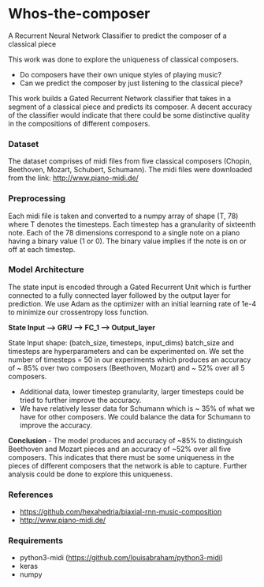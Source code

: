 # Whos-the-composer
A Recurrent Neural Network Classifier to predict the composer of a classical piece

This work was done to explore the uniqueness of classical composers. 
* Do composers have their own unique styles of playing music?
* Can we predict the composer by just listening to the classical piece?

This work builds a Gated Recurrent Network classifier that takes in a segment of a classical piece and predicts its composer.
A decent accuracy of the classifier would indicate that there could be some distinctive quality in the compositions of different composers.

### Dataset
The dataset comprises of midi files from five classical composers (Chopin, Beethoven, Mozart, Schubert, Schumann). 
The midi files were downloaded from the link: http://www.piano-midi.de/

### Preprocessing 
Each midi file is taken and converted to a numpy array of shape (T, 78) where T denotes the timesteps. Each timestep has a granularity of sixteenth note.
Each of the 78 dimensions correspond to a single note on a piano having a binary value (1 or 0). The binary value implies if the note is on or off at each timestep.

### Model Architecture

The state input is encoded through a Gated Recurrent Unit which is further connected to a fully connected layer followed by the output layer for prediction.
We use Adam as the optimizer with an initial learning rate of 1e-4 to minimize our crossentropy loss function.

**State Input --> GRU --> FC_1 --> Output_layer**

State Input shape: (batch_size, timesteps, input_dims)
batch_size and timesteps are hyperparameters and can be experimented on. We set the number of timesteps = 50 in our experiments which produces an accuracy of ~ 85% over two composers (Beethoven, Mozart) and ~ 52% over all 5 composers. 

* Additional data, lower timestep granularity, larger timesteps could be tried to further improve the accuracy. 
* We have relatively lesser data for Schumann which is ~ 35% of what we have for other composers. We could balance the data for Schumann to improve the accuracy.

**Conclusion** - The model produces and accuracy of ~85% to distinguish Beethoven and Mozart pieces and an accuracy of ~52% over all five composers. This indicates that there must be some uniqueness in the pieces of different composers that the network is able to capture. Further analysis could be done to explore this uniqueness.

### References

* https://github.com/hexahedria/biaxial-rnn-music-composition <br />
* http://www.piano-midi.de/

### Requirements

* python3-midi (https://github.com/louisabraham/python3-midi)
* keras
* numpy
